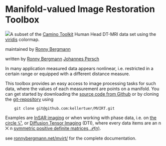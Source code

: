 # Manifold-valued Image Restoration Toolbox

![](docs/MVIRT_banner.png)A subset of the [Camino Toolkit](http://camino.cs.ucl.ac.uk) Human Head DT-MRI data set using the [viridis](http://bids.github.io/colormap/) colormap.

maintained by
[Ronny Bergmann](imagepro/members/bergmann/)

written by
[Ronny Bergmann](http://www.mathematik.uni-kl.de/imagepro/members/bergmann/)
[Johannes Persch](http://www.mathematik.uni-kl.de/imagepro/members/persch/)

In many application measured data appears nonlinear, i.e. restricted in a certain range or equipped with a different distance measure.

This toolbox provides an easy access to image processing tasks for such data,
where the values of each measurement are points on a manifold.
You can get started by downloading the
[source code from Github](https://github.com/kellertuer/MVIRT/archive/master.zip)
or by cloning the [git-repository](https://github.com/kellertuer/MVIRT) using

````
    git clone git@github.com:kellertuer/MVIRT.git
````

Examples are
[InSAR imaging](http://de.wikipedia.org/wiki/Interferometric_Synthetic_Aperture_Radar)
or when working with phase data, i.e. on [the circle 𝕊¹](manifolds/S1.md), or [Diffusion Tensor Imaging](https://en.wikipedia.org/wiki/Diffusion_MRI) (DTI), where
every data items are an n ⨉ n
[symmetric positive definite matrices, 𝒫(n)](manifolds/SymPosDef).

see [ronnybergmann.net/mvirt/](http://ronnybergmann.net/mvirt) for the complete
documentation.
